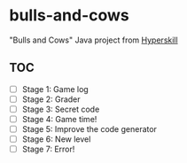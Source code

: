# bulls-and-cows

"Bulls and Cows" Java project from [Hyperskill](https://hyperskill.org/)

## TOC

- [ ] Stage 1: Game log
- [ ] Stage 2: Grader
- [ ] Stage 3: Secret code
- [ ] Stage 4: Game time!
- [ ] Stage 5: Improve the code generator
- [ ] Stage 6: New level
- [ ] Stage 7: Error!